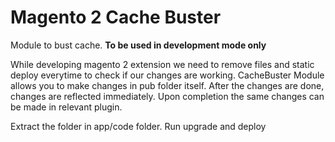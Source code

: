# Magento 2 Cache Buster
Module to bust cache. <b>To be used in development mode only</b>

While developing magento 2 extension we need to remove files and static deploy everytime to check if our changes are working. CacheBuster Module allows you to make changes in pub folder itself. After the changes are done, changes are reflected immediately. Upon completion the same changes can be made in relevant plugin.

Extract the folder in app/code folder. Run upgrade and deploy
